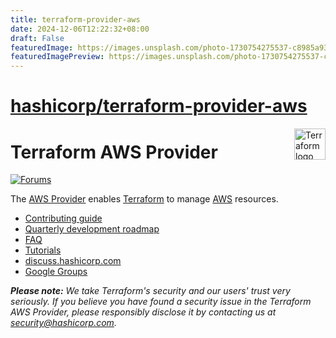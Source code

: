 ```yaml
---
title: terraform-provider-aws
date: 2024-12-06T12:22:32+08:00
draft: False
featuredImage: https://images.unsplash.com/photo-1730754275537-c8985a93ad53?ixid=M3w0NjAwMjJ8MHwxfHJhbmRvbXx8fHx8fHx8fDE3MzM0NTg4NDZ8&ixlib=rb-4.0.3
featuredImagePreview: https://images.unsplash.com/photo-1730754275537-c8985a93ad53?ixid=M3w0NjAwMjJ8MHwxfHJhbmRvbXx8fHx8fHx8fDE3MzM0NTg4NDZ8&ixlib=rb-4.0.3
---
```


# [hashicorp/terraform-provider-aws](https://github.com/hashicorp/terraform-provider-aws)

<!-- markdownlint-disable first-line-h1 no-inline-html -->
<a href="https://terraform.io">
  <picture>
    <source media="(prefers-color-scheme: dark)" srcset=".github/terraform_logo_dark.svg">
    <source media="(prefers-color-scheme: light)" srcset=".github/terraform_logo_light.svg">
    <img src=".github/terraform_logo_light.svg" alt="Terraform logo" title="Terraform" align="right" height="50">
  </picture>
</a>

# Terraform AWS Provider

[![Forums][discuss-badge]][discuss]

[discuss-badge]: https://img.shields.io/badge/discuss-terraform--aws-623CE4.svg?style=flat
[discuss]: https://discuss.hashicorp.com/c/terraform-providers/tf-aws/

The [AWS Provider](https://registry.terraform.io/providers/hashicorp/aws/latest/docs) enables [Terraform](https://terraform.io) to manage [AWS](https://aws.amazon.com) resources.

- [Contributing guide](https://hashicorp.github.io/terraform-provider-aws/)
- [Quarterly development roadmap](ROADMAP.md)
- [FAQ](https://hashicorp.github.io/terraform-provider-aws/faq/)
- [Tutorials](https://learn.hashicorp.com/collections/terraform/aws-get-started)
- [discuss.hashicorp.com](https://discuss.hashicorp.com/c/terraform-providers/tf-aws/)
- [Google Groups](http://groups.google.com/group/terraform-tool)

_**Please note:** We take Terraform's security and our users' trust very seriously. If you believe you have found a security issue in the Terraform AWS Provider, please responsibly disclose it by contacting us at security@hashicorp.com._
